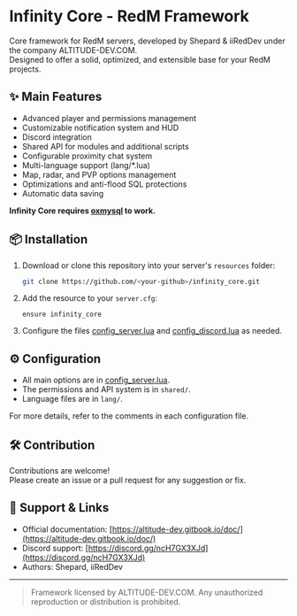 # Infinity Core - RedM Framework

Core framework for RedM servers, developed by Shepard & iiRedDev under the company ALTITUDE-DEV.COM.  
Designed to offer a solid, optimized, and extensible base for your RedM projects.

## ✨ Main Features

- Advanced player and permissions management
- Customizable notification system and HUD
- Discord integration
- Shared API for modules and additional scripts
- Configurable proximity chat system
- Multi-language support (lang/*.lua)
- Map, radar, and PVP options management
- Optimizations and anti-flood SQL protections
- Automatic data saving

**Infinity Core requires [oxmysql](https://github.com/overextended/oxmysql) to work.**

## 📦 Installation

1. Download or clone this repository into your server's `resources` folder:
   ```bash
   git clone https://github.com/<your-github>/infinity_core.git
   ```
2. Add the resource to your `server.cfg`:
   ```
   ensure infinity_core
   ```
3. Configure the files [config_server.lua](resources/[framework_core]/[core]/infinity_core/config_server.lua) and [config_discord.lua](resources/[framework_core]/[core]/infinity_core/config_discord.lua) as needed.

## ⚙️ Configuration

- All main options are in [config_server.lua](resources/[framework_core]/[core]/infinity_core/config_server.lua).
- The permissions and API system is in `shared/`.
- Language files are in `lang/`.

For more details, refer to the comments in each configuration file.

## 🛠 Contribution

Contributions are welcome!  
Please create an issue or a pull request for any suggestion or fix.

## 🤝 Support & Links

- Official documentation: [https://altitude-dev.gitbook.io/doc/](https://altitude-dev.gitbook.io/doc/)
- Discord support: [https://discord.gg/ncH7GX3XJd](https://discord.gg/ncH7GX3XJd)
- Authors: Shepard, iiRedDev

---

> Framework licensed by ALTITUDE-DEV.COM. Any unauthorized reproduction or distribution is prohibited.
